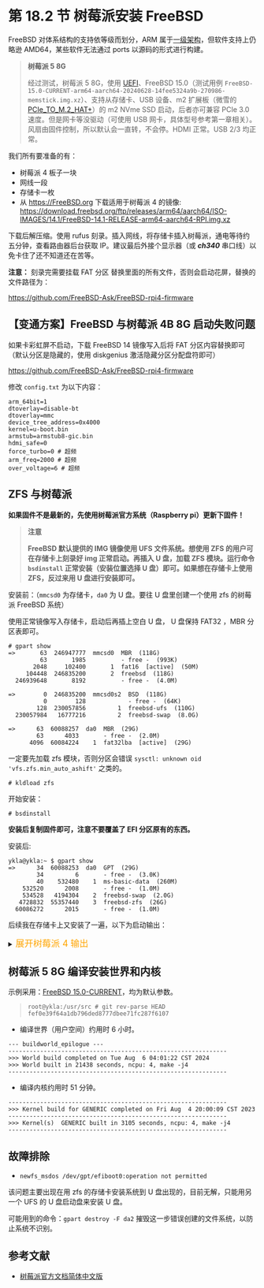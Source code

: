 # 第 18.2 节 树莓派安装 FreeBSD

FreeBSD 对体系结构的支持依等级而划分，ARM 属于[一级架构](https://www.freebsd.org/platforms/)，但软件支持上仍略逊 AMD64，某些软件无法通过 ports 以源码的形式进行构建。

>**树莓派 5 8G**
>
>经过测试，树莓派 5 8G，使用 [UEFI](https://github.com/worproject/rpi5-uefi)、FreeBSD 15.0（测试用例 `FreeBSD-15.0-CURRENT-arm64-aarch64-20240628-14fee5324a9b-270986-memstick.img.xz`）、支持从存储卡、USB 设备、m2 扩展板（微雪的 [PCIe_TO_M.2_HAT+](https://www.waveshare.net/wiki/PCIe_TO_M.2_HAT+)）的 m2 NVme SSD 启动，后者亦可兼容 PCIe 3.0 速度。但是网卡等没驱动（可使用 USB 网卡，具体型号参考第一章相关）。风扇由固件控制，所以默认会一直转，不会停。HDMI 正常。USB 2/3 均正常。


我们所有要准备的有：

- 树莓派 4 板子一块
- 网线一段
- 存储卡一枚
- 从 <https://FreeBSD.org> 下载适用于树莓派 4 的镜像: <https://download.freebsd.org/ftp/releases/arm64/aarch64/ISO-IMAGES/14.1/FreeBSD-14.1-RELEASE-arm64-aarch64-RPI.img.xz>

下载后解压缩。使用 rufus 刻录。插入网线，将存储卡插入树莓派，通电等待约五分钟，查看路由器后台获取 IP。建议最后外接个显示器（或 ***ch340*** 串口线）以免卡住了还不知道还在苦等。

**注意：** 刻录完需要挂载 FAT 分区 替换里面的所有文件，否则会启动花屏，替换的文件路径为：

<https://github.com/FreeBSD-Ask/FreeBSD-rpi4-firmware>

## 【变通方案】FreeBSD 与树莓派 4B 8G 启动失败问题
 
如果卡彩虹屏不启动，下载 FreeBSD 14 镜像写入后将 FAT 分区内容替换即可（默认分区是隐藏的，使用 diskgenius 激活隐藏分区分配盘符即可）

<https://github.com/FreeBSD-Ask/FreeBSD-rpi4-firmware>

修改 `config.txt` 为以下内容：

```shell-session
arm_64bit=1
dtoverlay=disable-bt
dtoverlay=mmc
device_tree_address=0x4000
kernel=u-boot.bin
armstub=armstub8-gic.bin
hdmi_safe=0
force_turbo=0 # 超频
arm_freq=2000 # 超频
over_voltage=6 # 超频
```
## ZFS 与树莓派

**如果固件不是最新的，先使用树莓派官方系统（Raspberry pi）更新下固件！**

> **注意**
>
> **FreeBSD 默认提供的 IMG 镜像使用 UFS 文件系统。想使用 ZFS 的用户可在存储卡上刻录好 img 正常启动。再插入 U 盘，加载 ZFS 模块。运行命令 `bsdinstall` 正常安装（安装位置选择 U 盘）即可。如果想在存储卡上使用 ZFS，反过来用 U 盘进行安装即可。**

安装前：（`mmcsd0` 为存储卡，`da0` 为 U 盘。要往 U 盘里创建一个使用 zfs 的树莓派 FreeBSD 系统）

使用正常镜像写入存储卡，启动后再插上空白 U 盘， U 盘保持 FAT32 ，MBR 分区表即可。

```shell-session
# gpart show
=>       63  246947777  mmcsd0  MBR  (118G)
         63       1985          - free -  (993K)
       2048     102400       1  fat16  [active]  (50M)
     104448  246835200       2  freebsd  (118G)
  246939648       8192          - free -  (4.0M)

=>        0  246835200  mmcsd0s2  BSD  (118G)
          0        128            - free -  (64K)
        128  230057856         1  freebsd-ufs  (110G)
  230057984   16777216         2  freebsd-swap  (8.0G)

=>      63  60088257  da0  MBR  (29G)
        63      4033       - free -  (2.0M)
      4096  60084224    1  fat32lba  [active]  (29G)
```

一定要先加载 zfs 模块，否则分区会错误 `sysctl: unknown oid 'vfs.zfs.min_auto_ashift'` 之类的。

```shell-session
# kldload zfs
```

开始安装：

```shell-session
# bsdinstall
```

**安装后复制固件即可，注意不要覆盖了 EFI 分区原有的东西。**

安装后:

```shell-session
ykla@ykla:~ $ gpart show
=>      34  60088253  da0  GPT  (29G)
        34         6       - free -  (3.0K)
        40    532480    1  ms-basic-data  (260M)
    532520      2008       - free -  (1.0M)
    534528   4194304    2  freebsd-swap  (2.0G)
   4728832  55357440    3  freebsd-zfs  (26G)
  60086272      2015       - free -  (1.0M)
```

后续我在存储卡上又安装了一遍，以下为启动输出：

<details> 
<summary><font size="4" color="orange">展开树莓派 4 输出</font></summary>
<pre><code class="language-shell"> root@ykla:/home/ykla # dmesg 
---<<BOOT>>---
GDB: debug ports: uart
GDB: current port: uart
KDB: debugger backends: ddb gdb
KDB: current backend: ddb
WARNING: Cannot find freebsd,dts-version property, cannot check DTB compliance
Copyright (c) 1992-2023 The FreeBSD Project.
Copyright (c) 1979, 1980, 1983, 1986, 1988, 1989, 1991, 1992, 1993, 1994
	The Regents of the University of California. All rights reserved.
FreeBSD is a registered trademark of The FreeBSD Foundation.
FreeBSD 14.0-CURRENT aarch64 1400093 #0 main-n264358-474708c334a7: Thu Jul 27 08:02:18 UTC 2023
    root@releng1.nyi.freebsd.org:/usr/obj/usr/src/arm64.aarch64/sys/GENERIC arm64
FreeBSD clang version 16.0.6 (https://github.com/llvm/llvm-project.git llvmorg-16.0.6-0-g7cbf1a259152)
WARNING: WITNESS option enabled, expect reduced performance.
VT(efifb): resolution 656x512
module scmi already present!
module firmware already present!
real memory  = 8443125760 (8051 MB)
avail memory = 8201211904 (7821 MB)
Starting CPU 1 (1)
Starting CPU 2 (2)
Starting CPU 3 (3)
FreeBSD/SMP: Multiprocessor System Detected: 4 CPUs
random: unblocking device.
random: entropy device external interface
kbd0 at kbdmux0
ofwbus0: <Open Firmware Device Tree>
simplebus0: <Flattened device tree simple bus> on ofwbus0
ofw_clkbus0: <OFW clocks bus> on ofwbus0
clk_fixed0: <Fixed clock> on ofw_clkbus0
clk_fixed1: <Fixed clock> on ofw_clkbus0
clk_fixed2: <Fixed clock> on ofwbus0
clk_fixed3: <Fixed clock> on ofwbus0
simplebus1: <Flattened device tree simple bus> on ofwbus0
simplebus2: <Flattened device tree simple bus> on ofwbus0
regfix0: <Fixed Regulator> on ofwbus0
clk_fixed4: <Fixed clock> disabled on ofwbus0
clk_fixed4: Cannot FDT parameters.
device_attach: clk_fixed4 attach returned 6
clk_fixed4: <Fixed clock> disabled on ofwbus0
clk_fixed4: Cannot FDT parameters.
device_attach: clk_fixed4 attach returned 6
regfix1: <Fixed Regulator> on ofwbus0
regfix2: <Fixed Regulator> on ofwbus0
regfix3: <Fixed Regulator> on ofwbus0
regfix4: <Fixed Regulator> on ofwbus0
simplebus3: <Flattened device tree simple bus> on ofwbus0
simple_mfd0: <Simple MFD (Multi-Functions Device)> mem 0x7d5d2000-0x7d5d2eff on simplebus0
bcm2835_firmware0: <BCM2835 Firmware> on simplebus0
ofw_clkbus1: <OFW clocks bus> on bcm2835_firmware0
clk_fixed4: <Fixed clock> disabled on ofwbus0
clk_fixed4: Cannot FDT parameters.
device_attach: clk_fixed4 attach returned 6
clk_fixed4: <Fixed clock> disabled on ofwbus0
clk_fixed4: Cannot FDT parameters.
device_attach: clk_fixed4 attach returned 6
psci0: <ARM Power State Co-ordination Interface Driver> on ofwbus0
clk_fixed4: <Fixed clock> disabled on ofwbus0
clk_fixed4: Cannot FDT parameters.
device_attach: clk_fixed4 attach returned 6
clk_fixed4: <Fixed clock> disabled on ofwbus0
clk_fixed4: Cannot FDT parameters.
device_attach: clk_fixed4 attach returned 6
clk_fixed4: <Fixed clock> disabled on ofwbus0
clk_fixed4: Cannot FDT parameters.
device_attach: clk_fixed4 attach returned 6
clk_fixed4: <Fixed clock> disabled on ofwbus0
clk_fixed4: Cannot FDT parameters.
device_attach: clk_fixed4 attach returned 6
clk_fixed4: <Fixed clock> disabled on ofwbus0
clk_fixed4: Cannot FDT parameters.
device_attach: clk_fixed4 attach returned 6
clk_fixed4: <Fixed clock> disabled on ofwbus0
clk_fixed4: Cannot FDT parameters.
device_attach: clk_fixed4 attach returned 6
clk_fixed4: <Fixed clock> disabled on ofwbus0
clk_fixed4: Cannot FDT parameters.
device_attach: clk_fixed4 attach returned 6
clk_fixed4: <Fixed clock> disabled on ofwbus0
clk_fixed4: Cannot FDT parameters.
device_attach: clk_fixed4 attach returned 6
clk_fixed4: <Fixed clock> disabled on ofwbus0
clk_fixed4: Cannot FDT parameters.
device_attach: clk_fixed4 attach returned 6
clk_fixed4: <Fixed clock> disabled on ofwbus0
clk_fixed4: Cannot FDT parameters.
device_attach: clk_fixed4 attach returned 6
clk_fixed4: <Fixed clock> disabled on ofwbus0
clk_fixed4: Cannot FDT parameters.
device_attach: clk_fixed4 attach returned 6
clk_fixed4: <Fixed clock> disabled on ofwbus0
clk_fixed4: Cannot FDT parameters.
device_attach: clk_fixed4 attach returned 6
clk_fixed4: <Fixed clock> disabled on ofwbus0
clk_fixed4: Cannot FDT parameters.
device_attach: clk_fixed4 attach returned 6
clk_fixed4: <Fixed clock> disabled on ofwbus0
clk_fixed4: Cannot FDT parameters.
device_attach: clk_fixed4 attach returned 6
clk_fixed4: <Fixed clock> disabled on ofwbus0
clk_fixed4: Cannot FDT parameters.
device_attach: clk_fixed4 attach returned 6
clk_fixed4: <Fixed clock> disabled on ofwbus0
clk_fixed4: Cannot FDT parameters.
device_attach: clk_fixed4 attach returned 6
gic0: <ARM Generic Interrupt Controller> mem 0x40041000-0x40041fff,0x40042000-0x40043fff,0x40044000-0x40045fff,0x40046000-0x40047fff irq 30 on simplebus0
gic0: pn 0x2, arch 0x2, rev 0x1, implementer 0x43b irqs 256
clk_fixed4: <Fixed clock> disabled on ofwbus0
clk_fixed4: Cannot FDT parameters.
device_attach: clk_fixed4 attach returned 6
clk_fixed4: <Fixed clock> disabled on ofwbus0
clk_fixed4: Cannot FDT parameters.
device_attach: clk_fixed4 attach returned 6
clk_fixed4: <Fixed clock> disabled on ofwbus0
clk_fixed4: Cannot FDT parameters.
device_attach: clk_fixed4 attach returned 6
clk_fixed4: <Fixed clock> disabled on ofwbus0
clk_fixed4: Cannot FDT parameters.
device_attach: clk_fixed4 attach returned 6
gpio0: <BCM2708/2835 GPIO controller> mem 0x7e200000-0x7e2000b3 irq 14,15 on simplebus0
gpiobus0: <OFW GPIO bus> on gpio0
gpio1: <Raspberry Pi Firmware GPIO controller> on bcm2835_firmware0
gpiobus1: <GPIO bus> on gpio1
regfix0: Cannot configure GPIO pin: 5
REGNODE_INIT failed: 6
regfix0: Cannot register regulator.
clk_fixed4: <Fixed clock> disabled on ofwbus0
clk_fixed4: Cannot FDT parameters.
device_attach: clk_fixed4 attach returned 6
clk_fixed4: <Fixed clock> disabled on ofwbus0
clk_fixed4: Cannot FDT parameters.
device_attach: clk_fixed4 attach returned 6
regfix2: Cannot set GPIO pin: 6
REGNODE_INIT failed: 6
regfix2: Cannot register regulator.
mbox0: <BCM2835 VideoCore Mailbox> mem 0x7e00b880-0x7e00b8bf irq 13 on simplebus0
clk_fixed4: <Fixed clock> disabled on ofwbus0
clk_fixed4: Cannot FDT parameters.
device_attach: clk_fixed4 attach returned 6
clk_fixed4: <Fixed clock> disabled on ofwbus0
clk_fixed4: Cannot FDT parameters.
device_attach: clk_fixed4 attach returned 6
gpioregulator0: <GPIO controlled regulator> on ofwbus0
clk_fixed4: <Fixed clock> disabled on ofwbus0
clk_fixed4: Cannot FDT parameters.
device_attach: clk_fixed4 attach returned 6
clk_fixed4: <Fixed clock> disabled on ofwbus0
clk_fixed4: Cannot FDT parameters.
device_attach: clk_fixed4 attach returned 6
clk_fixed4: <Fixed clock> disabled on ofwbus0
clk_fixed4: Cannot FDT parameters.
device_attach: clk_fixed4 attach returned 6
clk_fixed4: <Fixed clock> disabled on ofwbus0
clk_fixed4: Cannot FDT parameters.
device_attach: clk_fixed4 attach returned 6
generic_timer0: <ARMv8 Generic Timer> irq 4,5,6,7 on ofwbus0
Timecounter "ARM MPCore Timecounter" frequency 54000000 Hz quality 1000
Event timer "ARM MPCore Eventtimer" frequency 54000000 Hz quality 1000
clk_fixed4: <Fixed clock> disabled on ofwbus0
clk_fixed4: Cannot FDT parameters.
device_attach: clk_fixed4 attach returned 6
clk_fixed4: <Fixed clock> disabled on ofwbus0
clk_fixed4: Cannot FDT parameters.
device_attach: clk_fixed4 attach returned 6
clk_fixed4: <Fixed clock> disabled on ofwbus0
clk_fixed4: Cannot FDT parameters.
device_attach: clk_fixed4 attach returned 6
clk_fixed4: <Fixed clock> disabled on ofwbus0
clk_fixed4: Cannot FDT parameters.
device_attach: clk_fixed4 attach returned 6
clk_fixed4: <Fixed clock> disabled on ofwbus0
clk_fixed4: Cannot FDT parameters.
device_attach: clk_fixed4 attach returned 6
clk_fixed4: <Fixed clock> disabled on ofwbus0
clk_fixed4: Cannot FDT parameters.
device_attach: clk_fixed4 attach returned 6
clk_fixed4: <Fixed clock> disabled on ofwbus0
clk_fixed4: Cannot FDT parameters.
device_attach: clk_fixed4 attach returned 6
clk_fixed4: <Fixed clock> disabled on ofwbus0
clk_fixed4: Cannot FDT parameters.
device_attach: clk_fixed4 attach returned 6
clk_fixed4: <Fixed clock> disabled on ofwbus0
clk_fixed4: Cannot FDT parameters.
device_attach: clk_fixed4 attach returned 6
clk_fixed4: <Fixed clock> disabled on ofwbus0
clk_fixed4: Cannot FDT parameters.
device_attach: clk_fixed4 attach returned 6
clk_fixed4: <Fixed clock> disabled on ofwbus0
clk_fixed4: Cannot FDT parameters.
device_attach: clk_fixed4 attach returned 6
clk_fixed4: <Fixed clock> disabled on ofwbus0
clk_fixed4: Cannot FDT parameters.
device_attach: clk_fixed4 attach returned 6
clk_fixed4: <Fixed clock> disabled on ofwbus0
clk_fixed4: Cannot FDT parameters.
device_attach: clk_fixed4 attach returned 6
clk_fixed4: <Fixed clock> disabled on ofwbus0
clk_fixed4: Cannot FDT parameters.
device_attach: clk_fixed4 attach returned 6
clk_fixed4: <Fixed clock> disabled on ofwbus0
clk_fixed4: Cannot FDT parameters.
device_attach: clk_fixed4 attach returned 6
clk_fixed4: <Fixed clock> disabled on ofwbus0
clk_fixed4: Cannot FDT parameters.
device_attach: clk_fixed4 attach returned 6
clk_fixed4: <Fixed clock> disabled on ofwbus0
clk_fixed4: Cannot FDT parameters.
device_attach: clk_fixed4 attach returned 6
clk_fixed4: <Fixed clock> disabled on ofwbus0
clk_fixed4: Cannot FDT parameters.
device_attach: clk_fixed4 attach returned 6
clk_fixed4: <Fixed clock> disabled on ofwbus0
clk_fixed4: Cannot FDT parameters.
device_attach: clk_fixed4 attach returned 6
clk_fixed4: <Fixed clock> disabled on ofwbus0
clk_fixed4: Cannot FDT parameters.
device_attach: clk_fixed4 attach returned 6
bcm_dma0: <BCM2835 DMA Controller> mem 0x7e007000-0x7e007aff irq 31,32,33,34,35,36,37,38,39,40,41 on simplebus0
usb_nop_xceiv0: <USB NOP PHY> on ofwbus0
clk_fixed4: <Fixed clock> disabled on ofwbus0
clk_fixed4: Cannot FDT parameters.
device_attach: clk_fixed4 attach returned 6
clk_fixed4: <Fixed clock> disabled on ofwbus0
clk_fixed4: Cannot FDT parameters.
device_attach: clk_fixed4 attach returned 6
bcm2835_clkman0: <BCM283x Clock Manager> mem 0x7e101000-0x7e102fff on simplebus0
gpioc0: <GPIO controller> on gpio0
uart0: <PrimeCell UART (PL011)> mem 0x7e201000-0x7e2011ff irq 16 on simplebus0
uart0: debug port (115200,n,8,1)
sdhci_bcm0: <Broadcom 2708 SDHCI controller> mem 0x7e300000-0x7e3000ff irq 24 on simplebus0
mmc0: <MMC/SD bus> on sdhci_bcm0
bcmwd0: <BCM2708/2835 Watchdog> mem 0x7e100000-0x7e100113,0x7e00a000-0x7e00a023,0x7ec11000-0x7ec1101f on simplebus0
bcmrng0: <Broadcom BCM2835/BCM2838 RNG> mem 0x7e104000-0x7e104027 on simplebus0
gpioc1: <GPIO controller> on gpio1
fb0: <BCM2835 VT framebuffer driver> on simplebus0
fb0: keeping existing fb bpp of 32
fbd0 on fb0
WARNING: Device "fb" is Giant locked and may be deleted before FreeBSD 14.0.
VT: Replacing driver "efifb" with new "fb".
fb0: 656x512(656x512@0,0) 32bpp
fb0: fbswap: 1, pitch 2624, base 0x3eab2000, screen_size 1343488
sdhci_bcm1: <Broadcom 2708 SDHCI controller> mem 0x7e340000-0x7e3400ff irq 79 on simplebus1
mmc1: <MMC/SD bus> on sdhci_bcm1
pmu0: <Performance Monitoring Unit> irq 0,1,2,3 on ofwbus0
cpulist0: <Open Firmware CPU Group> on ofwbus0
cpu0: <Open Firmware CPU> on cpulist0
bcm2835_cpufreq0: <CPU Frequency Control> on cpu0
pcib0: <BCM2838-compatible PCI-express controller> mem 0x7d500000-0x7d50930f irq 80,81 on simplebus2
pcib0: hardware identifies as revision 0x304.
pci0: <OFW PCI bus> on pcib0
pcib1: <PCI-PCI bridge> irq 91 at device 0.0 on pci0
pci1: <OFW PCI bus> on pcib1
bcm_xhci0: <VL805 USB 3.0 controller (on the Raspberry Pi 4b)> irq 92 at device 0.0 on pci1
bcm_xhci0: 32 bytes context size, 64-bit DMA
usbus0 on bcm_xhci0
genet0: <RPi4 Gigabit Ethernet> mem 0x7d580000-0x7d58ffff irq 82,83 on simplebus2
genet0: GENET version 5.0 phy 0x0000
miibus0: <MII bus> on genet0
brgphy0: <BCM54213PE 1000BASE-T media interface> PHY 1 on miibus0
brgphy0:  10baseT, 10baseT-FDX, 100baseTX, 100baseTX-FDX, 1000baseT, 1000baseT-master, 1000baseT-FDX, 1000baseT-FDX-master, auto
genet0: Ethernet address: d8:3a:dd:27:a8:b3
clk_fixed4: <Fixed clock> disabled on ofwbus0
clk_fixed4: Cannot FDT parameters.
device_attach: clk_fixed4 attach returned 6
clk_fixed4: <Fixed clock> disabled on ofwbus0
clk_fixed4: Cannot FDT parameters.
device_attach: clk_fixed4 attach returned 6
gpioled0: <GPIO LEDs> on ofwbus0
lock order reversal: (sleepable after non-sleepable)
 1st 0xffff000000d0a6f0 LED mtx (LED mtx, sleep mutex) @ /usr/src/sys/dev/led/led.c:298
 2nd 0xffffa000019c2c10 Raspberry Pi firmware gpio (Raspberry Pi firmware gpio, sx) @ /usr/src/sys/arm/broadcom/bcm2835/raspberrypi_gpio.c:252
lock order LED mtx -> Raspberry Pi firmware gpio attempted at:
#0 0xffff0000004d2264 at witness_checkorder+0xa98
#1 0xffff00000046dfb0 at _sx_xlock+0x7c
#2 0xffff0000008b107c at rpi_fw_gpio_pin_set+0xe0
#3 0xffff0000001c75c4 at led_create_state+0x158
#4 0xffff000000191474 at gpioled_attach+0x290
#5 0xffff00000049e2a0 at device_attach+0x3f8
#6 0xffff00000049de10 at device_probe_and_attach+0x7c
#7 0xffff0000004a0150 at bus_generic_new_pass+0xfc
#8 0xffff0000004a0100 at bus_generic_new_pass+0xac
#9 0xffff0000004a0100 at bus_generic_new_pass+0xac
#10 0xffff00000049b02c at bus_set_pass+0x4c
#11 0xffff0000003e96c8 at mi_startup+0x1fc
#12 0xffff0000000008ac at virtdone+0x70
uma_zalloc_debug: zone "malloc-64" with the following non-sleepable locks held:
exclusive sleep mutex LED mtx (LED mtx) r = 0 (0xffff000000d0a6f0) locked @ /usr/src/sys/dev/led/led.c:298
stack backtrace:
#0 0xffff0000004d26a8 at witness_debugger+0x5c
#1 0xffff0000004d38ac at witness_warn+0x400
#2 0xffff000000782798 at uma_zalloc_debug+0x30
#3 0xffff000000782318 at uma_zalloc_arg+0x2c
#4 0xffff000000436dc8 at malloc+0x8c
#5 0xffff0000008a6330 at bcm2835_firmware_property+0x44
#6 0xffff0000008b1094 at rpi_fw_gpio_pin_set+0xf8
#7 0xffff0000001c75c4 at led_create_state+0x158
#8 0xffff000000191474 at gpioled_attach+0x290
#9 0xffff00000049e2a0 at device_attach+0x3f8
#10 0xffff00000049de10 at device_probe_and_attach+0x7c
#11 0xffff0000004a0150 at bus_generic_new_pass+0xfc
#12 0xffff0000004a0100 at bus_generic_new_pass+0xac
#13 0xffff0000004a0100 at bus_generic_new_pass+0xac
#14 0xffff00000049b02c at bus_set_pass+0x4c
#15 0xffff0000003e96c8 at mi_startup+0x1fc
#16 0xffff0000000008ac at virtdone+0x70
uma_zalloc_debug: zone "malloc-16" with the following non-sleepable locks held:
exclusive sleep mutex LED mtx (LED mtx) r = 0 (0xffff000000d0a6f0) locked @ /usr/src/sys/dev/led/led.c:298
stack backtrace:
#0 0xffff0000004d26a8 at witness_debugger+0x5c
#1 0xffff0000004d38ac at witness_warn+0x400
#2 0xffff000000782798 at uma_zalloc_debug+0x30
#3 0xffff000000782318 at uma_zalloc_arg+0x2c
#4 0xffff000000436dc8 at malloc+0x8c
#5 0xffff0000007cd648 at bounce_bus_dmamem_alloc+0x50
#6 0xffff0000008a8d80 at bcm2835_mbox_property+0xdc
#7 0xffff0000008a6364 at bcm2835_firmware_property+0x78
#8 0xffff0000008b1094 at rpi_fw_gpio_pin_set+0xf8
#9 0xffff0000001c75c4 at led_create_state+0x158
#10 0xffff000000191474 at gpioled_attach+0x290
#11 0xffff00000049e2a0 at device_attach+0x3f8
#12 0xffff00000049de10 at device_probe_and_attach+0x7c
#13 0xffff0000004a0150 at bus_generic_new_pass+0xfc
#14 0xffff0000004a0100 at bus_generic_new_pass+0xac
#15 0xffff0000004a0100 at bus_generic_new_pass+0xac
#16 0xffff00000049b02c at bus_set_pass+0x4c
#17 0xffff0000003e96c8 at mi_startup+0x1fc
uma_zalloc_debug: zone "malloc-128" with the following non-sleepable locks held:
exclusive sleep mutex LED mtx (LED mtx) r = 0 (0xffff000000d0a6f0) locked @ /usr/src/sys/dev/led/led.c:298
stack backtrace:
#0 0xffff0000004d26a8 at witness_debugger+0x5c
#1 0xffff0000004d38ac at witness_warn+0x400
#2 0xffff000000782798 at uma_zalloc_debug+0x30
#3 0xffff000000782318 at uma_zalloc_arg+0x2c
#4 0xffff000000436dc8 at malloc+0x8c
#5 0xffff0000007cd698 at bounce_bus_dmamem_alloc+0xa0
#6 0xffff0000008a8d80 at bcm2835_mbox_property+0xdc
#7 0xffff0000008a6364 at bcm2835_firmware_property+0x78
#8 0xffff0000008b1094 at rpi_fw_gpio_pin_set+0xf8
#9 0xffff0000001c75c4 at led_create_state+0x158
#10 0xffff000000191474 at gpioled_attach+0x290
#11 0xffff00000049e2a0 at device_attach+0x3f8
#12 0xffff00000049de10 at device_probe_and_attach+0x7c
#13 0xffff0000004a0150 at bus_generic_new_pass+0xfc
#14 0xffff0000004a0100 at bus_generic_new_pass+0xac
#15 0xffff0000004a0100 at bus_generic_new_pass+0xac
#16 0xffff00000049b02c at bus_set_pass+0x4c
#17 0xffff0000003e96c8 at mi_startup+0x1fc
armv8crypto0: CPU lacks AES instructions
Timecounters tick every 1.000 msec
usbus0: 5.0Gbps Super Speed USB v3.0
ZFS filesystem version: 5
ZFS storage pool version: features support (5000)
ugen0.1: <(0x1106) XHCI root HUB> at usbus0
uhub0 on usbus0
uhub0: <(0x1106) XHCI root HUB, class 9/0, rev 3.00/1.00, addr 1> on usbus0
sdhci_bcm0-slot0: Got command interrupt 0x00030000, but there is no active command.
sdhci_bcm0-slot0: ============== REGISTER DUMP ==============
sdhci_bcm0-slot0: Sys addr: 0x00000000 | Version:  0x00009902
sdhci_bcm0-slot0: Blk size: 0x00000000 | Blk cnt:  0x00000000
sdhci_bcm0-slot0: Argument: 0x000001aa | Trn mode: 0x00000000
sdhci_bcm0-slot0: Present:  0x000f0000 | Host ctl: 0x00000001
sdhci_bcm0-slot0: Power:    0x0000000f | Blk gap:  0x00000000
sdhci_bcm0-slot0: Wake-up:  0x00000000 | Clock:    0x00003947
sdhci_bcm0-slot0: Timeout:  0x00000000 | Int stat: 0x00000000
sdhci_bcm0-slot0: Int enab: 0x01ff00bb | Sig enab: 0x01ff00bb
sdhci_bcm0-slot0: AC12 err: 0x00000000 | Host ctl2:0x00000000
sdhci_bcm0-slot0: Caps:     0x00000000 | Caps2:    0x00000000
sdhci_bcm0-slot0: Max curr: 0x00000001 | ADMA err: 0x00000000
sdhci_bcm0-slot0: ADMA addr:0x00000000 | Slot int: 0x00000000
sdhci_bcm0-slot0: ===========================================
sdhci_bcm0-slot0: Got command interrupt 0x00030000, but there is no active command.
sdhci_bcm0-slot0: ============== REGISTER DUMP ==============
sdhci_bcm0-slot0: Sys addr: 0x00000000 | Version:  0x00009902
sdhci_bcm0-slot0: Blk size: 0x00000000 | Blk cnt:  0x00000000
sdhci_bcm0-slot0: Argument: 0x000001aa | Trn mode: 0x00000000
sdhci_bcm0-slot0: Present:  0x000f0000 | Host ctl: 0x00000001
sdhci_bcm0-slot0: Power:    0x0000000f | Blk gap:  0x00000000
sdhci_bcm0-slot0: Wake-up:  0x00000000 | Clock:    0x00003947
sdhci_bcm0-slot0: Timeout:  0x00000000 | Int stat: 0x00000000
sdhci_bcm0-slot0: Int enab: 0x01ff00bb | Sig enab: 0x01ff00bb
sdhci_bcm0-slot0: AC12 err: 0x00000000 | Host ctl2:0x00000000
sdhci_bcm0-slot0: Caps:     0x00000000 | Caps2:    0x00000000
sdhci_bcm0-slot0: Max curr: 0x00000001 | ADMA err: 0x00000000
sdhci_bcm0-slot0: ADMA addr:0x00000000 | Slot int: 0x00000000
sdhci_bcm0-slot0: ===========================================
sdhci_bcm0-slot0: Got command interrupt 0x00030000, but there is no active command.
sdhci_bcm0-slot0: ============== REGISTER DUMP ==============
sdhci_bcm0-slot0: Sys addr: 0x00000000 | Version:  0x00009902
sdhci_bcm0-slot0: Blk size: 0x00000000 | Blk cnt:  0x00000000
sdhci_bcm0-slot0: Argument: 0x00000000 | Trn mode: 0x00000000
sdhci_bcm0-slot0: Present:  0x000f0000 | Host ctl: 0x00000001
sdhci_bcm0-slot0: Power:    0x0000000f | Blk gap:  0x00000000
sdhci_bcm0-slot0: Wake-up:  0x00000000 | Clock:    0x00003947
sdhci_bcm0-slot0: Timeout:  0x00000000 | Int stat: 0x00000000
sdhci_bcm0-slot0: Int enab: 0x01ff00bb | Sig enab: 0x01ff00bb
sdhci_bcm0-slot0: AC12 err: 0x00000000 | Host ctl2:0x00000000
sdhci_bcm0-slot0: Caps:     0x00000000 | Caps2:    0x00000000
sdhci_bcm0-slot0: Max curr: 0x00000001 | ADMA err: 0x00000000
sdhci_bcm0-slot0: ADMA addr:0x00000000 | Slot int: 0x00000000
sdhci_bcm0-slot0: ===========================================
sdhci_bcm0-slot0: Got command interrupt 0x00030000, but there is no active command.
sdhci_bcm0-slot0: ============== REGISTER DUMP ==============
sdhci_bcm0-slot0: Sys addr: 0x00000000 | Version:  0x00009902
sdhci_bcm0-slot0: Blk size: 0x00000000 | Blk cnt:  0x00000000
sdhci_bcm0-slot0: Argument: 0x00000000 | Trn mode: 0x00000000
sdhci_bcm0-slot0: Present:  0x000f0000 | Host ctl: 0x00000001
sdhci_bcm0-slot0: Power:    0x0000000f | Blk gap:  0x00000000
sdhci_bcm0-slot0: Wake-up:  0x00000000 | Clock:    0x00003947
sdhci_bcm0-slot0: Timeout:  0x00000000 | Int stat: 0x00000000
sdhci_bcm0-slot0: Int enab: 0x01ff00bb | Sig enab: 0x01ff00bb
sdhci_bcm0-slot0: AC12 err: 0x00000000 | Host ctl2:0x00000000
sdhci_bcm0-slot0: Caps:     0x00000000 | Caps2:    0x00000000
sdhci_bcm0-slot0: Max curr: 0x00000001 | ADMA err: 0x00000000
sdhci_bcm0-slot0: ADMA addr:0x00000000 | Slot int: 0x00000000
sdhci_bcm0-slot0: ===========================================
mmc0: No compatible cards found on bus
mmcsd0: 126GB <SDHC LX128 1.0 SN 41A84716 MFG 05/2023 by 173 LS> at mmc1 50.0MHz/4bit/65535-block
bcm2835_cpufreq0: ARM 600MHz, Core 200MHz, SDRAM 400MHz, Turbo OFF
CPU  0: ARM Cortex-A72 r0p3 affinity:  0
                   Cache Type = <64 byte D-cacheline,64 byte I-cacheline,PIPT ICache,64 byte ERG,64 byte CWG>
 Instruction Set Attributes 0 = <CRC32>
 Instruction Set Attributes 1 = <>
 Instruction Set Attributes 2 = <>
         Processor Features 0 = <AdvSIMD,FP,EL3 32,EL2 32,EL1 32,EL0 32>
         Processor Features 1 = <>
      Memory Model Features 0 = <TGran4,TGran64,SNSMem,BigEnd,16bit ASID,16TB PA>
      Memory Model Features 1 = <8bit VMID>
      Memory Model Features 2 = <32bit CCIDX,48bit VA>
             Debug Features 0 = <DoubleLock,2 CTX BKPTs,4 Watchpoints,6 Breakpoints,PMUv3,Debugv8>
             Debug Features 1 = <>
         Auxiliary Features 0 = <>
         Auxiliary Features 1 = <>
AArch32 Instruction Set Attributes 5 = <CRC32,SEVL>
AArch32 Media and VFP Features 0 = <FPRound,FPSqrt,FPDivide,DP VFPv3+v4,SP VFPv3+v4,AdvSIMD>
AArch32 Media and VFP Features 1 = <SIMDFMAC,FPHP DP Conv,SIMDHP SP Conv,SIMDSP,SIMDInt,SIMDLS,FPDNaN,FPFtZ>
CPU  1: ARM Cortex-A72 r0p3 affinity:  1
CPU  2: ARM Cortex-A72 r0p3 affinity:  2
CPU  3: ARM Cortex-A72 r0p3 affinity:  3
Trying to mount root from zfs:zroot/ROOT/default []...
Release APs...done
TCP_ratelimit: Is now initialized
WARNING: WITNESS option enabled, expect reduced performance.
uhub0: 5 ports with 4 removable, self powered
ugen0.2: <vendor 0x2109 USB2.0 Hub> at usbus0
uhub1 on uhub0
uhub1: <vendor 0x2109 USB2.0 Hub, class 9/0, rev 2.10/4.21, addr 1> on usbus0
Root mount waiting for: usbus0
uhub1: 4 ports with 4 removable, self powered
Warning: no time-of-day clock registered, system time will not be set accurately
genet0: link state changed to UP
lo0: link state changed to UP
genet0: link state changed to DOWN
genet0: link state changed to UP
Security policy loaded: MAC/ntpd (mac_ntpd)
</code>
</pre> </details>


## 树莓派 5 8G 编译安装世界和内核

示例采用：[FreeBSD 15.0-CURRENT](https://cgit.freebsd.org/src/commit/?id=fef0e39f64a1db796ded8777dbee71fc287f6107)，均为默认参数。

>```
>root@ykla:/usr/src # git rev-parse HEAD
>fef0e39f64a1db796ded8777dbee71fc287f6107
>```

- 编译世界（用户空间）约用时 6 小时。

```shell-session
--- buildworld_epilogue ---
--------------------------------------------------------------
>>> World build completed on Tue Aug  6 04:01:22 CST 2024
>>> World built in 21438 seconds, ncpu: 4, make -j4
--------------------------------------------------------------
```

- 编译内核约用时 51 分钟。

```shell-session
--------------------------------------------------------------
>>> Kernel build for GENERIC completed on Fri Aug  4 20:00:09 CST 2023
--------------------------------------------------------------
>>> Kernel(s)  GENERIC built in 3105 seconds, ncpu: 4, make -j4
--------------------------------------------------------------
```

## 故障排除

- `newfs_msdos /dev/gpt/efiboot0:operation not permitted`

该问题主要出现在用 zfs  的存储卡安装系统到 U 盘出现的，目前无解，只能用另一个 UFS 的 U 盘启动盘来安装 U 盘。

可能用到的命令：`gpart destroy -F da2` 摧毁这一步错误创建的文件系统，以防止系统不识别。

## 参考文献

- [树莓派官方文档简体中文版](https://rpicn.bsdcn.org)

